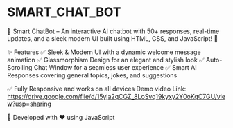 # SMART_CHAT_BOT
🚀 Smart ChatBot – An interactive AI chatbot with 50+ responses, real-time updates, and a sleek modern UI built using HTML, CSS, and JavaScript! 🤖

✨ Features
✅ Sleek & Modern UI with a dynamic welcome message animation
✅ Glassmorphism Design for an elegant and stylish look
✅ Auto-Scrolling Chat Window for a seamless user experience
✅ Smart AI Responses covering general topics, jokes, and suggestions

✅ Fully Responsive and works on all devices
Demo video Link: https://drive.google.com/file/d/15yja2qCGZ_8LoSvq19kyxy2Y0oKqC7GU/view?usp=sharing


📜 Developed with ❤️ using JavaScript
